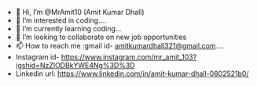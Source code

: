 - 👋 Hi, I’m @MrAmit10 (Amit Kumar Dhall)
- 👀 I’m interested in coding....
- 🌱 I’m currently learning coding...
- 💞️ I’m looking to collaborate on new job opportunities
- 📫 How to reach me :gmail id- amitkumardhall321@gmail.com....
- Instagram id- https://www.instagram.com/mr_amit_103?igshid=NzZlODBkYWE4Ng%3D%3D
- Linkedin url: https://www.linkedin.com/in/amit-kumar-dhall-0802521b0/

<!---
MrAmit10/MrAmit10 is a ✨ special ✨ repository because its `README.md` (this file) appears on your GitHub profile.
You can click the Preview link to take a look at your changes.
--->
